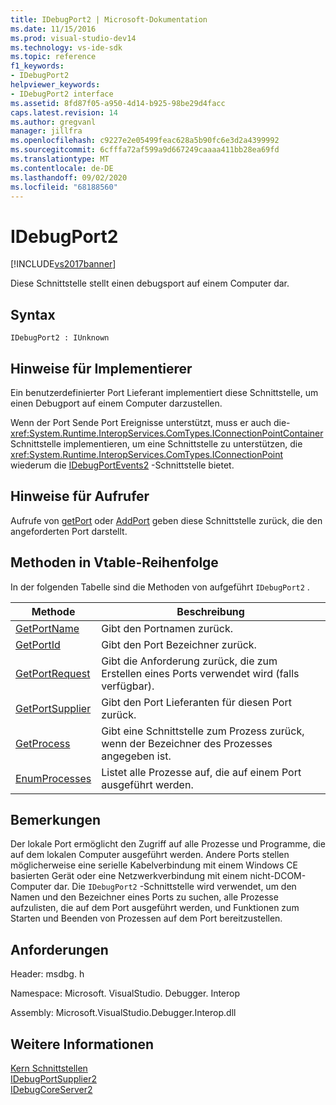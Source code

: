 ```yaml
---
title: IDebugPort2 | Microsoft-Dokumentation
ms.date: 11/15/2016
ms.prod: visual-studio-dev14
ms.technology: vs-ide-sdk
ms.topic: reference
f1_keywords:
- IDebugPort2
helpviewer_keywords:
- IDebugPort2 interface
ms.assetid: 8fd87f05-a950-4d14-b925-98be29d4facc
caps.latest.revision: 14
ms.author: gregvanl
manager: jillfra
ms.openlocfilehash: c9227e2e05499feac628a5b90fc6e3d2a4399992
ms.sourcegitcommit: 6cfffa72af599a9d667249caaaa411bb28ea69fd
ms.translationtype: MT
ms.contentlocale: de-DE
ms.lasthandoff: 09/02/2020
ms.locfileid: "68188560"
---
```

# <a name="idebugport2"></a>IDebugPort2
[!INCLUDE[vs2017banner](../../../includes/vs2017banner.md)]

Diese Schnittstelle stellt einen debugsport auf einem Computer dar.  
  
## <a name="syntax"></a>Syntax  
  
```  
IDebugPort2 : IUnknown  
```  
  
## <a name="notes-for-implementers"></a>Hinweise für Implementierer  
 Ein benutzerdefinierter Port Lieferant implementiert diese Schnittstelle, um einen Debugport auf einem Computer darzustellen.  
  
 Wenn der Port Sende Port Ereignisse unterstützt, muss er auch die- <xref:System.Runtime.InteropServices.ComTypes.IConnectionPointContainer> Schnittstelle implementieren, um eine Schnittstelle zu unterstützen, die <xref:System.Runtime.InteropServices.ComTypes.IConnectionPoint> wiederum die [IDebugPortEvents2](../../../extensibility/debugger/reference/idebugportevents2.md) -Schnittstelle bietet.  
  
## <a name="notes-for-callers"></a>Hinweise für Aufrufer  
 Aufrufe von [getPort](../../../extensibility/debugger/reference/idebugportsupplier2-getport.md) oder [AddPort](../../../extensibility/debugger/reference/idebugportsupplier2-addport.md) geben diese Schnittstelle zurück, die den angeforderten Port darstellt.  
  
## <a name="methods-in-vtable-order"></a>Methoden in Vtable-Reihenfolge  
 In der folgenden Tabelle sind die Methoden von aufgeführt `IDebugPort2` .  
  
|Methode|Beschreibung|  
|------------|-----------------|  
|[GetPortName](../../../extensibility/debugger/reference/idebugport2-getportname.md)|Gibt den Portnamen zurück.|  
|[GetPortId](../../../extensibility/debugger/reference/idebugport2-getportid.md)|Gibt den Port Bezeichner zurück.|  
|[GetPortRequest](../../../extensibility/debugger/reference/idebugport2-getportrequest.md)|Gibt die Anforderung zurück, die zum Erstellen eines Ports verwendet wird (falls verfügbar).|  
|[GetPortSupplier](../../../extensibility/debugger/reference/idebugport2-getportsupplier.md)|Gibt den Port Lieferanten für diesen Port zurück.|  
|[GetProcess](../../../extensibility/debugger/reference/idebugport2-getprocess.md)|Gibt eine Schnittstelle zum Prozess zurück, wenn der Bezeichner des Prozesses angegeben ist.|  
|[EnumProcesses](../../../extensibility/debugger/reference/idebugport2-enumprocesses.md)|Listet alle Prozesse auf, die auf einem Port ausgeführt werden.|  
  
## <a name="remarks"></a>Bemerkungen  
 Der lokale Port ermöglicht den Zugriff auf alle Prozesse und Programme, die auf dem lokalen Computer ausgeführt werden. Andere Ports stellen möglicherweise eine serielle Kabelverbindung mit einem Windows CE basierten Gerät oder eine Netzwerkverbindung mit einem nicht-DCOM-Computer dar. Die `IDebugPort2` -Schnittstelle wird verwendet, um den Namen und den Bezeichner eines Ports zu suchen, alle Prozesse aufzulisten, die auf dem Port ausgeführt werden, und Funktionen zum Starten und Beenden von Prozessen auf dem Port bereitzustellen.  
  
## <a name="requirements"></a>Anforderungen  
 Header: msdbg. h  
  
 Namespace: Microsoft. VisualStudio. Debugger. Interop  
  
 Assembly: Microsoft.VisualStudio.Debugger.Interop.dll  
  
## <a name="see-also"></a>Weitere Informationen  
 [Kern Schnittstellen](../../../extensibility/debugger/reference/core-interfaces.md)   
 [IDebugPortSupplier2](../../../extensibility/debugger/reference/idebugportsupplier2.md)   
 [IDebugCoreServer2](../../../extensibility/debugger/reference/idebugcoreserver2.md)
